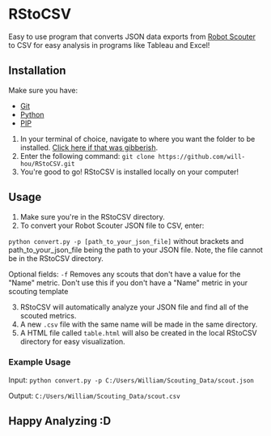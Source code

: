 # RStoCSV

Easy to use program that converts JSON data exports from [Robot Scouter](https://github.com/SUPERCILEX/Robot-Scouter) to CSV for easy analysis in programs like Tableau and Excel!


## Installation
Make sure you have: 

* [Git](https://git-scm.com/)
* [Python](https://www.python.org/)
* [PIP](https://pypi.org/project/pip/)

1. In your terminal of choice, navigate to where you want the folder to be installed. [Click here if that was gibberish](https://www.davidbaumgold.com/tutorials/command-line/).
2. Enter the following command:
`git clone https://github.com/will-hou/RStoCSV.git`
3. You're good to go! RStoCSV is installed locally on your computer!


## Usage
1. Make sure you're in the RStoCSV directory.
2. To convert your Robot Scouter JSON file to CSV, enter:

`python convert.py -p [path_to_your_json_file]` without brackets and path_to_your_json_file being the path to your JSON file. Note, the file cannot be in the RStoCSV directory.

Optional fields: `-f` Removes any scouts that don't have a value for the "Name" metric. Don't use this if you don't have a "Name" metric in your scouting template
 
 3. RStoCSV will automatically analyze your JSON file and find all of the scouted metrics.
 4. A new `.csv` file with the same name will be made in the same directory.
 5. A HTML file called `table.html` will also be created in the local RStoCSV directory for easy visualization.
 
### Example Usage
  Input:
  `python convert.py -p C:/Users/William/Scouting_Data/scout.json`
  
  Output:
  `C:/Users/William/Scouting_Data/scout.csv`
  
 
 
 
 
 
 
 
  
 ## Happy Analyzing :D

